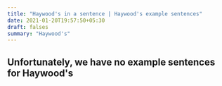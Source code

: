 ```yaml
---
title: "Haywood's in a sentence | Haywood's example sentences"
date: 2021-01-20T19:57:50+05:30
draft: falses
summary: "Haywood's"
---
```

## Unfortunately, we have no example sentences for Haywood's                 
